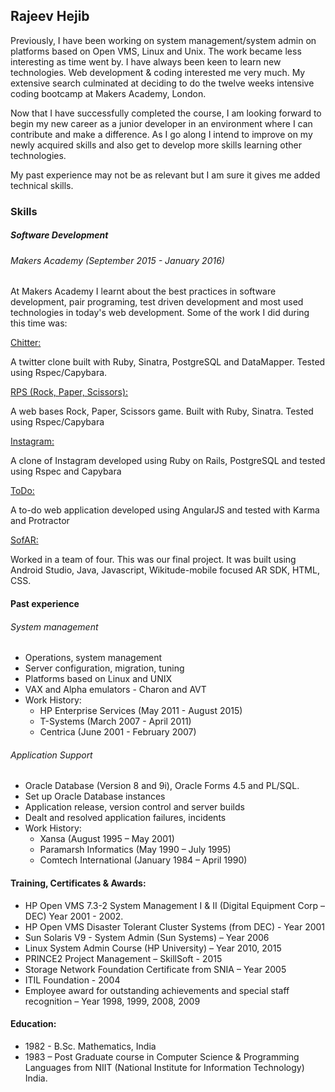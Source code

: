 ## Rajeev Hejib

Previously, I have been working on system management/system admin on platforms based on Open VMS, Linux and Unix. The work became less interesting as time went by. I have always been keen to learn new technologies.  Web development & coding interested me very much. My extensive search culminated at deciding to do the twelve weeks intensive coding bootcamp at Makers Academy, London.

Now that I have successfully completed the course, I am looking forward to begin my new career as a junior developer in an environment where I can contribute and make a difference.  As I go along I intend to improve on my newly acquired skills and also get to develop more skills learning other technologies.

My past experience may not be as relevant but I am sure it gives me added technical skills.

### Skills

##### Software Development
###### Makers Academy (September 2015 - January 2016)

At Makers Academy I learnt about the best practices in software development, pair programing, test driven development and most used technologies in today's web development. Some of the work I did during this time was:

[Chitter:](https://github.com/RajeevHejib/chitter-challenge)

A twitter clone built with Ruby, Sinatra, PostgreSQL and DataMapper. Tested using Rspec/Capybara.

[RPS (Rock, Paper, Scissors):](https://github.com/RajeevHejib/rps-challenge)

A web bases Rock, Paper, Scissors game. Built with Ruby, Sinatra. Tested using Rspec/Capybara

[Instagram:](https://github.com/RajeevHejib/instagram-challenge)

A clone of Instagram developed using Ruby on Rails, PostgreSQL and tested using Rspec and Capybara

[ToDo:](https://github.com/RajeevHejib/todo_challenge)

A to-do web application developed using AngularJS and tested with Karma and Protractor

[SofAR:](https://github.com/djtango/furniture-app)

Worked in a team of four.  This was our final project. It was built using Android Studio, Java, Javascript, Wikitude-mobile focused AR SDK, HTML, CSS.

#### Past experience

###### System management
  - Operations, system management
  - Server configuration, migration, tuning
  - Platforms based on Linux and UNIX
  - VAX and Alpha emulators - Charon and AVT
  - Work History:
    - HP Enterprise Services (May 2011 - August 2015)
    - T-Systems (March 2007 - April 2011)
    - Centrica (June 2001 - February 2007)

###### Application Support
  - Oracle Database (Version 8 and 9i), Oracle Forms 4.5 and PL/SQL.
  - Set up Oracle Database instances
  - Application release, version control and server builds
  - Dealt and resolved application failures, incidents
  - Work History:
    - Xansa (August 1995 – May 2001)
    - Paramarsh Informatics (May 1990 – July 1995)
    - Comtech International (January 1984 – April 1990)

#### Training, Certificates & Awards:
- HP Open VMS 7.3-2 System Management I & II (Digital Equipment Corp – DEC) Year 2001 - 2002.
- HP Open VMS Disaster Tolerant Cluster Systems (from DEC) -  Year 2001
- Sun Solaris V9 - System Admin (Sun Systems) – Year 2006
- Linux System Admin Course (HP University) – Year 2010, 2015
- PRINCE2 Project Management – SkillSoft - 2015
- Storage Network  Foundation Certificate from SNIA – Year 2005
- ITIL Foundation - 2004
- Employee award for outstanding achievements and special staff recognition – Year 1998, 1999, 2008, 2009

#### Education:
- 1982 - B.Sc. Mathematics, India
- 1983 – Post Graduate course in Computer Science & Programming Languages from NIIT (National Institute for Information Technology) India.
